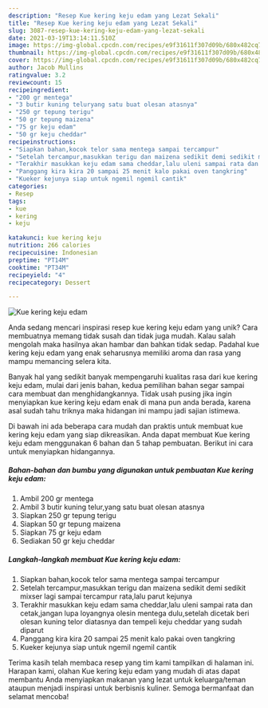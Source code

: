 ```yaml
---
description: "Resep Kue kering keju edam yang Lezat Sekali"
title: "Resep Kue kering keju edam yang Lezat Sekali"
slug: 3087-resep-kue-kering-keju-edam-yang-lezat-sekali
date: 2021-03-19T13:14:11.510Z
image: https://img-global.cpcdn.com/recipes/e9f31611f307d09b/680x482cq70/kue-kering-keju-edam-foto-resep-utama.jpg
thumbnail: https://img-global.cpcdn.com/recipes/e9f31611f307d09b/680x482cq70/kue-kering-keju-edam-foto-resep-utama.jpg
cover: https://img-global.cpcdn.com/recipes/e9f31611f307d09b/680x482cq70/kue-kering-keju-edam-foto-resep-utama.jpg
author: Jacob Mullins
ratingvalue: 3.2
reviewcount: 15
recipeingredient:
- "200 gr mentega"
- "3 butir kuning teluryang satu buat olesan atasnya"
- "250 gr tepung terigu"
- "50 gr tepung maizena"
- "75 gr keju edam"
- "50 gr keju cheddar"
recipeinstructions:
- "Siapkan bahan,kocok telor sama mentega sampai tercampur"
- "Setelah tercampur,masukkan terigu dan maizena sedikit demi sedikit mixser lagi sampai tercampur rata,lalu parut kejunya"
- "Terakhir masukkan keju edam sama cheddar,lalu uleni sampai rata dan cetak,jangan lupa loyangnya olesin mentega dulu,setelah dicetak beri olesan kuning telor diatasnya dan tempeli keju cheddar yang sudah diparut"
- "Panggang kira kira 20 sampai 25 menit kalo pakai oven tangkring"
- "Kueker kejunya siap untuk ngemil ngemil cantik"
categories:
- Resep
tags:
- kue
- kering
- keju

katakunci: kue kering keju 
nutrition: 266 calories
recipecuisine: Indonesian
preptime: "PT14M"
cooktime: "PT34M"
recipeyield: "4"
recipecategory: Dessert

---
```



![Kue kering keju edam](https://img-global.cpcdn.com/recipes/e9f31611f307d09b/680x482cq70/kue-kering-keju-edam-foto-resep-utama.jpg)

Anda sedang mencari inspirasi resep kue kering keju edam yang unik? Cara membuatnya memang tidak susah dan tidak juga mudah. Kalau salah mengolah maka hasilnya akan hambar dan bahkan tidak sedap. Padahal kue kering keju edam yang enak seharusnya memiliki aroma dan rasa yang mampu memancing selera kita.



Banyak hal yang sedikit banyak mempengaruhi kualitas rasa dari kue kering keju edam, mulai dari jenis bahan, kedua pemilihan bahan segar sampai cara membuat dan menghidangkannya. Tidak usah pusing jika ingin menyiapkan kue kering keju edam enak di mana pun anda berada, karena asal sudah tahu triknya maka hidangan ini mampu jadi sajian istimewa.


Di bawah ini ada beberapa cara mudah dan praktis untuk membuat kue kering keju edam yang siap dikreasikan. Anda dapat membuat Kue kering keju edam menggunakan 6 bahan dan 5 tahap pembuatan. Berikut ini cara untuk menyiapkan hidangannya.

<!--inarticleads1-->

##### Bahan-bahan dan bumbu yang digunakan untuk pembuatan Kue kering keju edam:

1. Ambil 200 gr mentega
1. Ambil 3 butir kuning telur,yang satu buat olesan atasnya
1. Siapkan 250 gr tepung terigu
1. Siapkan 50 gr tepung maizena
1. Siapkan 75 gr keju edam
1. Sediakan 50 gr keju cheddar




<!--inarticleads2-->

##### Langkah-langkah membuat Kue kering keju edam:

1. Siapkan bahan,kocok telor sama mentega sampai tercampur
1. Setelah tercampur,masukkan terigu dan maizena sedikit demi sedikit mixser lagi sampai tercampur rata,lalu parut kejunya
1. Terakhir masukkan keju edam sama cheddar,lalu uleni sampai rata dan cetak,jangan lupa loyangnya olesin mentega dulu,setelah dicetak beri olesan kuning telor diatasnya dan tempeli keju cheddar yang sudah diparut
1. Panggang kira kira 20 sampai 25 menit kalo pakai oven tangkring
1. Kueker kejunya siap untuk ngemil ngemil cantik




Terima kasih telah membaca resep yang tim kami tampilkan di halaman ini. Harapan kami, olahan Kue kering keju edam yang mudah di atas dapat membantu Anda menyiapkan makanan yang lezat untuk keluarga/teman ataupun menjadi inspirasi untuk berbisnis kuliner. Semoga bermanfaat dan selamat mencoba!
